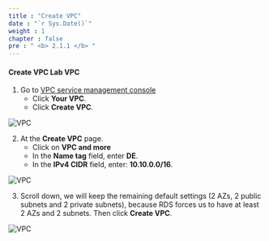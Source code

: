 ```yaml
---
title : "Create VPC"
date : "`r Sys.Date()`"
weight : 1
chapter : false
pre : " <b> 2.1.1 </b> "
---
```



#### Create VPC **Lab VPC**
1. Go to [VPC service management console](https://console.aws.amazon.com/vpc/home)
   + Click **Your VPC**.
   + Click **Create VPC**.

![VPC](images/2.prerequisite/01-createvpc.png)

2. At the **Create VPC** page.
   + Click on **VPC and more**
   + In the **Name tag** field, enter **DE**.
   + In the **IPv4 CIDR** field, enter: **10.10.0.0/16**.

![VPC](images/2.prerequisite/02-set_VPC_name.png)

3. Scroll down, we will keep the remaining default settings (2 AZs, 2 public subnets and 2 private subnets), because RDS forces us to have at least 2 AZs and 2 subnets. Then click **Create VPC**.

![VPC](images/2.prerequisite/03-set_num_AZs.png)